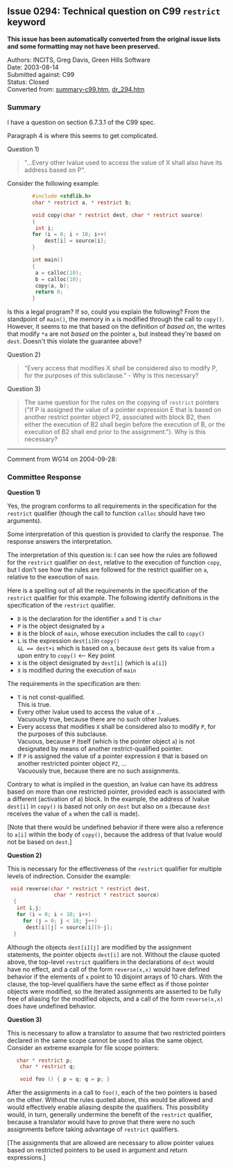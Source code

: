 ## Issue 0294: Technical question on C99 `restrict` keyword

**This issue has been automatically converted from the original issue lists and some formatting may not have been preserved.**

Authors: INCITS, Greg Davis, Green Hills Software  
Date: 2003-08-14  
Submitted against: C99  
Status: Closed  
Converted from: [summary-c99.htm](https://www.open-std.org/jtc1/sc22/wg14/www/docs/summary-c99.htm), [dr_294.htm](https://www.open-std.org/jtc1/sc22/wg14/www/docs/dr_294.htm)

### Summary

I have a question on section 6.7.3.1 of the C99 spec.

Paragraph 4 is where this seems to get complicated.

Question 1\)

> "...Every other lvalue used to access the value of X shall also have its address
> based on P".

Consider the following example:

```c
        #include <stdlib.h>
        char * restrict a, * restrict b;

        void copy(char * restrict dest, char * restrict source)
        {
         int i;
        for (i = 0; i < 10; i++)
            dest[i] = source[i];
        }

        int main()
        {
         a = calloc(10);
         b = calloc(10);
         copy(a, b);
         return 0;
        }
```

Is this a legal program? If so, could you explain the following? From the
standpoint of `main()`, the memory in `a` is modified through the call to
`copy()`. However, it seems to me that based on the definition of *based on*,
the writes that modify `*a` are not *based on* the pointer `a`, but instead
they're based on `dest`. Doesn't this violate the guarantee above?

Question 2\)

> "Every access that modifies X shall be considered also to modify P, for the
> purposes of this subclause." \- Why is this necessary?

Question 3\)

> The same question for the rules on the copying of `restrict` pointers ("If P is
> assigned the value of a pointer expression E that is based on another restrict
> pointer object P2, associated with block B2, then either the execution of B2
> shall begin before the execution of B, or the execution of B2 shall end prior to
> the assignment."). Why is this necessary?

---

Comment from WG14 on 2004-09-28:

### Committee Response

**Question 1\)**

Yes, the program conforms to all requirements in the specification for the
`restrict` qualifier (though the call to function `calloc` should have two
arguments).

Some interpretation of this question is provided to clarify the response. The
response answers the interpretation.

The interpretation of this question is: I can see how the rules are followed for
the `restrict` qualifier on `dest`, relative to the execution of function
`copy`, but I don't see how the rules are followed for the restrict qualifier on
`a`, relative to the execution of `main`.

Here is a spelling out of all the requirements in the specification of the
`restrict` qualifier for this example. The following identify definitions in the
specification of the `restrict` qualifier.

* `D` is the declaration for the identifier `a` and `T` is `char`
* `P` is the object designated by `a`
* `B` is the block of `main`, whose execution includes the call to `copy()`
* `L` is the expression `dest[i]`in `copy()`  
   `&L == dest+i` which is based on `a`, because `dest` gets its value from `a` upon entry to `copy()` \<-- Key point
* `X` is the object designated by `dest[i]` (which is `a[i]`)
* `X` is modified during the execution of `main`

The requirements in the specification are then:

* `T` is not const-qualified.  
   This is true.
* Every other lvalue used to access the value of `X` ...  
   Vacuously true, because there are no such other lvalues.
* Every access that modifies `X` shall be considered also to modify `P`, for the purposes of this subclause.  
   Vacuous, because `P` itself (which is the pointer object `a`) is not designated by means of another restrict-qualified pointer.
* If `P` is assigned the value of a pointer expression `E` that is based on another restricted pointer object `P2`, ...  
   Vacuously true, because there are no such assignments.

Contrary to what is implied in the question, an lvalue can have its address
based on more than one restricted pointer, provided each is associated with a
different (activation of a) block. In the example, the address of lvalue
`dest[i]` in `copy()` is based not only on `dest` but also on `a` (because
`dest` receives the value of `a` when the call is made).

\[Note that there would be undefined behavior if there were also a reference to
`a[i]` within the body of `copy()`, because the address of that lvalue would not
be based on `dest`.\]

**Question 2\)**

This is necessary for the effectiveness of the `restrict` qualifier for multiple
levels of indirection. Consider the example:

```c
 void reverse(char * restrict * restrict dest,
               char * restrict * restrict source)
  {
   int i,j;
   for (i = 0; i < 10; i++)
     for (j = 0; j < 10; j++)
      dest[i][j] = source[i][9-j];
  }
```

Although the objects `dest[i][j]` are modified by the assignment statements, the
pointer objects `dest[i]` are not. Without the clause quoted above, the
top-level `restrict` qualifiers in the declarations of `dest` would have no
effect, and a call of the form `reverse(x,x)` would have defined behavior if the
elements of `x` point to 10 disjoint arrays of 10 chars. With the clause, the
top-level qualifiers have the same effect as if those pointer objects were
modified, so the iterated assignments are asserted to be fully free of aliasing
for the modified objects, and a call of the form `reverse(x,x)` does have
undefined behavior.

**Question 3\)**

This is necessary to allow a translator to assume that two restricted pointers
declared in the same scope cannot be used to alias the same object. Consider an
extreme example for file scope pointers:

```c
   char * restrict p;
    char * restrict q;

    void foo () { p = q; q = p; }
```

After the assignments in a call to `foo()`, each of the two pointers is based on
the other. Without the rules quoted above, this would be allowed and would
effectively enable aliasing despite the qualifiers. This possibility would, in
turn, generally undermine the benefit of the `restrict` qualifier, because a
translator would have to prove that there were no such assignments before taking
advantage of `restrict` qualifiers.

\[The assignments that are allowed are necessary to allow pointer values based
on restricted pointers to be used in argument and return expressions.\]
